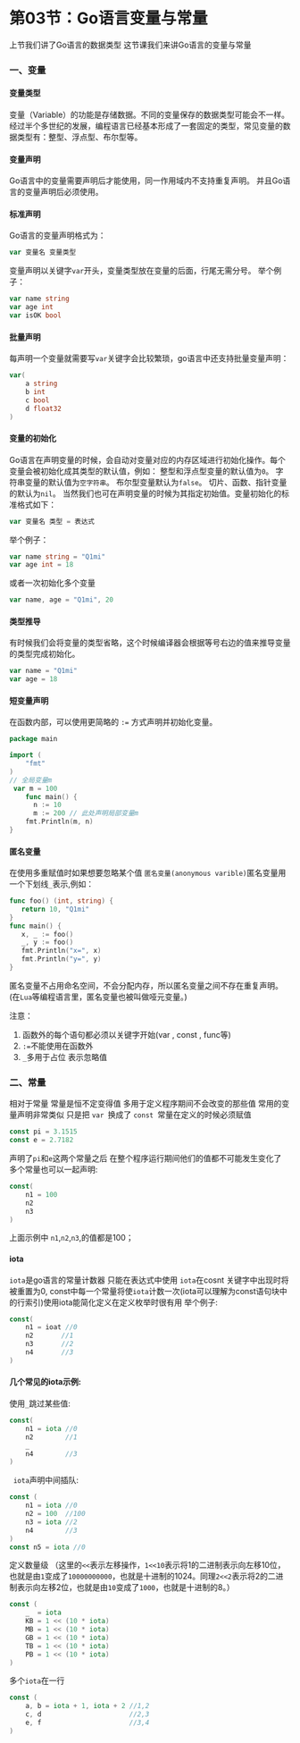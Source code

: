 # 第03节：Go语言变量与常量
上节我们讲了Go语言的数据类型 这节课我们来讲Go语言的变量与常量

### 一、变量

#### 变量类型

变量（Variable）的功能是存储数据。不同的变量保存的数据类型可能会不一样。经过半个多世纪的发展，编程语言已经基本形成了一套固定的类型，常见变量的数据类型有：整型、浮点型、布尔型等。

#### 变量声明

Go语言中的变量需要声明后才能使用，同一作用域内不支持重复声明。 并且Go语言的变量声明后必须使用。

#### 标准声明

Go语言的变量声明格式为：

```go
var 变量名 变量类型
```

变量声明以关键字`var`开头，变量类型放在变量的后面，行尾无需分号。 举个例子：

```go
var name string 
var age int
var isOK bool
```

#### 批量声明

每声明一个变量就需要写`var`关键字会比较繁琐，go语言中还支持批量变量声明：

```go
var(
    a string
    b int 
    c bool
    d float32
)
```

#### 变量的初始化
Go语言在声明变量的时候，会自动对变量对应的内存区域进行初始化操作。每个变量会被初始化成其类型的默认值，例如： 整型和浮点型变量的默认值为`0`。 字符串变量的默认值为`空字符串`。 布尔型变量默认为`false`。 切片、函数、指针变量的默认为`nil`。
当然我们也可在声明变量的时候为其指定初始值。变量初始化的标准格式如下：

```go
var 变量名 类型 = 表达式
```
举个例子：

```go
var name string = "Q1mi"
var age int = 18
```

或者一次初始化多个变量

```go
var name, age = "Q1mi", 20
```

#### 类型推导
有时候我们会将变量的类型省略，这个时候编译器会根据等号右边的值来推导变量的类型完成初始化。

```go
var name = "Q1mi"
var age = 18
```

#### 短变量声明

在函数内部，可以使用更简略的 `:=` 方式声明并初始化变量。

```go
package main

import (
	"fmt"
)
// 全局变量m
 var m = 100
	func main() {
	  n := 10
	  m := 200 // 此处声明局部变量m
	fmt.Println(m, n)
}
```

#### 匿名变量
 
 在使用多重赋值时如果想要忽略某个值 `匿名变量(anonymous varible)`匿名变量用一个下划线`_`表示,例如：

 ```go
 func foo() (int, string) {
	return 10, "Q1mi"
}
func main() {
	x, _ := foo()
	_, y := foo()
	fmt.Println("x=", x)
	fmt.Println("y=", y)
}

```
匿名变量不占用命名空间，不会分配内存，所以匿名变量之间不存在重复声明。 (在`Lua`等编程语言里，匿名变量也被叫做哑元变量。)

注意：

 1. 函数外的每个语句都必须以关键字开始(var , const , func等)
 2. `:=`不能使用在函数外
 3. `_`多用于占位 表示忽略值

 ### 二、常量

 相对于常量 常量是恒不定变得值 多用于定义程序期间不会改变的那些值 常用的变量声明非常类似 只是把 `var `换成了 `const `常量在定义的时候必须赋值

 ```go
const pi = 3.1515
const e = 2.7182
```

声明了`pi`和`e`这两个常量之后 在整个程序运行期间他们的值都不可能发生变化了
多个常量也可以一起声明:
```go
const(
    n1 = 100 
    n2
    n3
)
```
上面示例中 `n1`,`n2`,`n3`,的值都是100；

#### iota

`iota`是go语言的常量计数器 只能在表达式中使用
`iota`在cosnt 关键字中出现时将被重置为0, const中每一个常量将使`iota`计数一次(iota可以理解为const语句块中的行索引)使用iota能简化定义在定义枚举时很有用
举个例子:

```go
const(
    n1 = ioat //0
    n2       //1
    n3       //2
    n4       //3
)
```
#### 几个常见的iota示例:

使用`_`跳过某些值:

```go
const(
    n1 = iota //0
    n2        //1
    _         
    n4        //3
)
```

` iota`声明中间插队:

```go
const (
	n1 = iota //0
	n2 = 100  //100
	n3 = iota //2
	n4        //3
)
const n5 = iota //0
```

定义数量级 （这里的`<<`表示左移操作，`1<<10`表示将1的二进制表示向左移10位，也就是由`1`变成了`10000000000`，也就是十进制的1024。同理`2<<2`表示将2的二进制表示向左移2位，也就是由`10`变成了`1000`，也就是十进制的8。）

```go
const (
	_  = iota
	KB = 1 << (10 * iota)
	MB = 1 << (10 * iota)
	GB = 1 << (10 * iota)
	TB = 1 << (10 * iota)
	PB = 1 << (10 * iota)
)
```

多个`iota`在一行

```go
const (
	a, b = iota + 1, iota + 2 //1,2
	c, d                      //2,3
	e, f                      //3,4
)
```